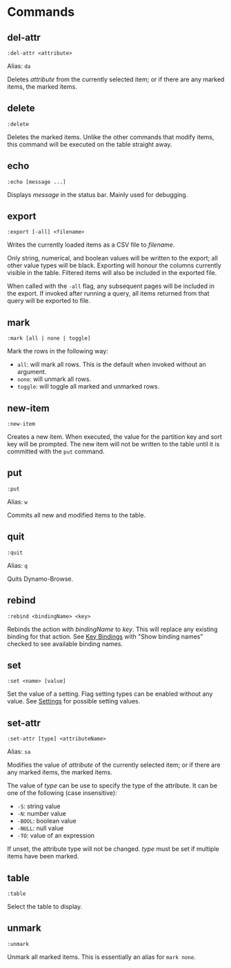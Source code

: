 # Commands

## del-attr

```
:del-attr <attribute>
```

Alias: `da`

Deletes _attribute_ from the currently selected item; or if there are any marked items, the marked items.

## delete

```
:delete
```

Deletes the marked items.  Unlike the other commands that modify items, this command will be executed on
the table straight away.

## echo

```
:echo [message ...]
```

Displays _message_ in the status bar.  Mainly used for debugging.

## export

```
:export [-all] <filename>
```

Writes the currently loaded items as a CSV file to _filename_.

Only string, numerical, and boolean values will be written to the export; all other value types will be
black. Exporting will honour the columns currently visible in the table. Filtered items will also be included
in the exported file.

When called with the `-all` flag, any subsequent pages will be included in the export. If invoked after running
a query, all items returned from that query will be exported to file.

## mark

```
:mark [all | none | toggle]
```

Mark the rows in the following way:

- `all`: will mark all rows.  This is the default when invoked without an argument.
- `none`: will unmark all rows.
- `toggle`: will toggle all marked and unmarked rows.


## new-item

```
:new-item
```

Creates a new item.  When executed, the value for the partition key and sort key will be prompted.
The new item will not be written to the table until it is committed with the `put` command.

## put

```
:put
```

Alias: `w`

Commits all new and modified items to the table.

## quit

```
:quit
```

Alias: `q`

Quits Dynamo-Browse.

## rebind

```
:rebind <bindingName> <key>
```

Rebinds the action with _bindingName_ to _key_.  This will replace any existing binding for that action.
See [Key Bindings](#key-bindings) with "Show binding names" checked to see available binding names.

## set

```
:set <name> [value]
```

Set the value of a setting.  Flag setting types can be enabled without any value.  See [Settings](#settings) for possible setting values.

## set-attr

```
:set-attr [type] <attributeName>
```

Alias: `sa`

Modifies the value of _attribute_ of the currently selected item; or if there are any marked items, the marked items.

The value of _type_ can be use to specify the type of the attribute.  It can be one of the following (case insensitive):

- `-S`: string value
- `-N`: number value
- `-BOOL`: boolean value
- `-NULL`: null value
- `-TO`: value of an expression

If unset, the attribute type will not be changed.  _type_ must be set if multiple items have been marked.

## table

```
:table
```

Select the table to display.

## unmark

```
:unmark
```

Unmark all marked items.  This is essentially an alias for `mark none`.
